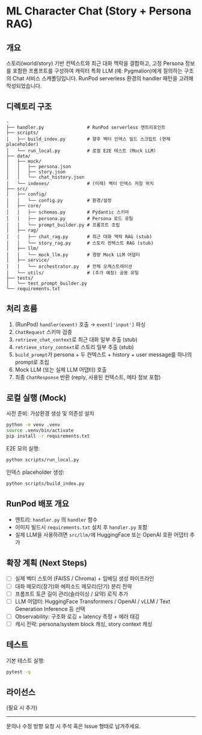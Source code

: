 # ML Character Chat (Story + Persona RAG)

## 개요
스토리(world/story) 기반 컨텍스트와 최근 대화 맥락을 결합하고, 고정 Persona 정보를 포함한 프롬프트를 구성하여 캐릭터 특화 LLM (예: Pygmalion)에게 질의하는 구조의 Chat 서비스 스캐폴딩입니다. RunPod serverless 환경의 handler 패턴을 고려해 작성되었습니다.

## 디렉토리 구조
```
.
├── handler.py                # RunPod serverless 엔트리포인트
├── scripts/
│   ├── build_index.py        # 향후 벡터 인덱스 빌드 스크립트 (현재 placeholder)
│   └── run_local.py          # 로컬 E2E 테스트 (Mock LLM)
├── data/
│   ├── mock/
│   │   ├── persona.json
│   │   ├── story.json
│   │   └── chat_history.json
│   └── indexes/              # (미래) 벡터 인덱스 저장 위치
├── src/
│   ├── config/
│   │   └── config.py         # 환경/설정
│   ├── core/
│   │   ├── schemas.py        # Pydantic 스키마
│   │   ├── persona.py        # Persona 로드 유틸
│   │   └── prompt_builder.py # 프롬프트 조립
│   ├── rag/
│   │   ├── chat_rag.py       # 최근 대화 맥락 RAG (stub)
│   │   └── story_rag.py      # 스토리 컨텍스트 RAG (stub)
│   ├── llm/
│   │   └── mock_llm.py       # 경량 Mock LLM 어댑터
│   ├── service/
│   │   └── orchestrator.py   # 전체 오케스트레이션
│   └── utils/                # (추가 예정) 공용 유틸
├── tests/
│   └── test_prompt_builder.py
└── requirements.txt
```

## 처리 흐름
1. (RunPod) `handler(event)` 호출 → `event['input']` 파싱
2. `ChatRequest` 스키마 검증
3. `retrieve_chat_context`로 최근 대화 일부 추출 (stub)
4. `retrieve_story_context`로 스토리 일부 추출 (stub)
5. `build_prompt`가 persona + 두 컨텍스트 + history + user message를 하나의 prompt로 조립
6. Mock LLM (또는 실제 LLM 어댑터) 호출
7. 최종 `ChatResponse` 반환 (reply, 사용된 컨텍스트, 메타 정보 포함)

## 로컬 실행 (Mock)
사전 준비: 가상환경 생성 및 의존성 설치
```bash
python -m venv .venv
source .venv/bin/activate
pip install -r requirements.txt
```

E2E 모의 실행:
```bash
python scripts/run_local.py
```

인덱스 placeholder 생성:
```bash
python scripts/build_index.py
```

## RunPod 배포 개요
- 엔트리: `handler.py` 의 `handler` 함수
- 이미지 빌드시 `requirements.txt` 설치 후 `handler.py` 포함
- 실제 LLM을 사용하려면 `src/llm/`에 HuggingFace 또는 OpenAI 호환 어댑터 추가

## 확장 계획 (Next Steps)
- [ ] 실제 벡터 스토어 (FAISS / Chroma) + 임베딩 생성 파이프라인
- [ ] 대화 메모리(장기)와 에피소드 메모리(단기) 분리 전략
- [ ] 프롬프트 토큰 길이 관리(슬라이싱 / 요약) 로직 추가
- [ ] LLM 어댑터: HuggingFace Transformers / OpenAI / vLLM / Text Generation Inference 등 선택
- [ ] Observability: 구조화 로깅 + latency 측정 + 에러 태깅
- [ ] 캐시 전략: persona/system block 캐싱, story context 캐싱

## 테스트
기본 테스트 실행:
```bash
pytest -q
```

## 라이선스
(필요 시 추가)

---
문의나 수정 방향 요청 시 주석 혹은 Issue 형태로 남겨주세요.
